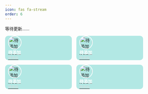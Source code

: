 ```yaml
---
icon: fas fa-stream
order: 6
---
```


等待更新......

<div class="friends-container">
  <div class="friend-link">
    <a href="https://example.com" target="_blank">
      <div class="avatar">
        <img src="https://example.com/avatar.jpg" alt="待添加">
      </div>
      <div class="info">
        <div class="name">待添加</div>
        <div class="description">待添加</div>
      </div>
    </a>
  </div>
  
  <div class="friend-link">
    <a href="https://example.com" target="_blank">
      <div class="avatar">
        <img src="https://example.com/avatar.jpg" alt="待添加">
      </div>
      <div class="info">
        <div class="name">待添加</div>
        <div class="description">待添加</div>
      </div>
    </a>
  </div>

  <div class="friend-link">
    <a href="https://example.com" target="_blank">
      <div class="avatar">
        <img src="https://example.com/avatar.jpg" alt="待添加">
      </div>
      <div class="info">
        <div class="name">待添加</div>
        <div class="description">待添加</div>
      </div>
    </a>
  </div>

  <div class="friend-link">
    <a href="https://example.com" target="_blank">
      <div class="avatar">
        <img src="https://example.com/avatar.jpg" alt="待添加">
      </div>
      <div class="info">
        <div class="name">待添加</div>
        <div class="description">待添加</div>
      </div>
    </a>
  </div>
  
  <!-- 添加更多友链 -->
</div>

<style>
.friends-container {
  display: flex;
  flex-wrap: wrap;
  gap: 15px; /* 调整友链之间的空隙 */
  /* justify-content: center; */
}

.friend-link {
  display: flex;
  align-items: center;
  background: rgba(57, 197, 188, 0.38);
  border-radius: 10px;
  padding: 10px;
  transition: background 0.3s;
  width: 100%; /* 设为100%以自适应容器宽度 */
  max-width: 200px; /* 设置合理的最大宽度 */
  height: 100%; /* 设为100%以自适应容器宽度 */
  max-height: 60px; /* 设置合理的最大宽度 */
  overflow: hidden;
}
.friend-link:hover {
  background: rgba(57, 197, 188, 0.57);
}
.avatar {
  border: 2px solid #fff;
  border-radius: 50%;
  overflow: hidden;
  width: 40px;
  height: 40px;
  margin-right: 10px; /* 头像向右移动，靠近文字 */
}
.avatar img {
  width: 100%;
  height: 100%;
  object-fit: cover;
}
.info .name {
  font-weight: bold;
  color: #fff;
  font-size: 1em;
  white-space: nowrap;
  overflow: hidden;
  text-overflow: ellipsis;
}
.info .description {
  font-size: 0.8em;
  color: #ddd;
  overflow: hidden;
  text-overflow: ellipsis;
}
</style>


